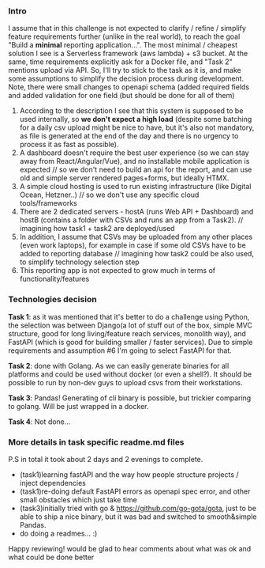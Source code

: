 ### Intro

I assume that in this challenge is not expected to clarify / refine / simplify feature requirements further (unlike in the real world), to reach the goal  
"Build a **minimal** reporting application...". The most minimal / cheapest solution I see is a Serverless framework (aws lambda) + s3 bucket.
At the same, time requirements explicitly ask for a Docker file, and "Task 2" mentions upload via API.
So, I'll try to stick to the task as it is, and make some assumptions to simplify the decision process during development.
Note, there were small changes to openapi schema (added required fields and added validation for one field (but should be done for all of them)


1) According to the description I see that this system is supposed to be used internally, so **we don't expect a high load**
   (despite some batching for a daily csv upload might be nice to have, but it's also not mandatory, as file is generated at the end of the day and there is no urgency to process it as fast as possible).
2) A dashboard doesn't require the best user experience (so we can stay away from React/Angular/Vue), and no installable mobile application is expected // so we don't need to build an api for the report, and can use old and simple server rendered pages+forms, but ideally HTMX.
3) A simple cloud hosting is used to run existing infrastructure (like Digital Ocean, Hetzner..)  // so we don't use any specific cloud tools/frameworks
4) There are 2 dedicated servers - hostA (runs Web API + Dashboard) and hostB (contains a folder with CSVs and runs an app from a Task2). // imagining how task1 + task2 are deployed/used
5) In addition, I assume that CSVs may be uploaded from any other places (even work laptops), for example in case if some old CSVs have to be added to reporting database // imagining how task2 could be also used, to simplify technology selection step
6) This reporting app is not expected to grow much in terms of functionality/features

### Technologies decision

**Task 1**: as it was mentioned that it's better to do a challenge using Python, the selection was between Django(a lot of stuff out of the box, simple MVC structure, good for long living/feature reach services, monolith way), and FastAPI (which is good for building smaller / faster services). Due to simple requirements and assumption #6 I'm going to select FastAPI for that.

**Task 2**: done with Golang. As we can easily generate binaries for all platforms and could be used without docker (or even a shell?). It should be possible to run by non-dev guys to upload csvs from their workstations.

**Task 3**: Pandas! Generating of cli binary is possible, but trickier comparing to golang. Will be just wrapped in a docker.

**Task 4**: Not done...

### More details in task specific readme.md files

P.S in total it took about 2 days and 2 evenings to complete.
- (task1)learning fastAPI and the way how people structure projects / inject dependencies
- (task1)re-doing default FastAPI errors as openapi spec error, and other small obstacles which just take time
- (task3)initially tried with go & https://github.com/go-gota/gota, just to be able to ship a nice binary, but it was bad and switched to smooth&simple Pandas.
- do doing a readmes... :)

Happy reviewing! 
would be glad to hear comments about what was ok and what could be done better
